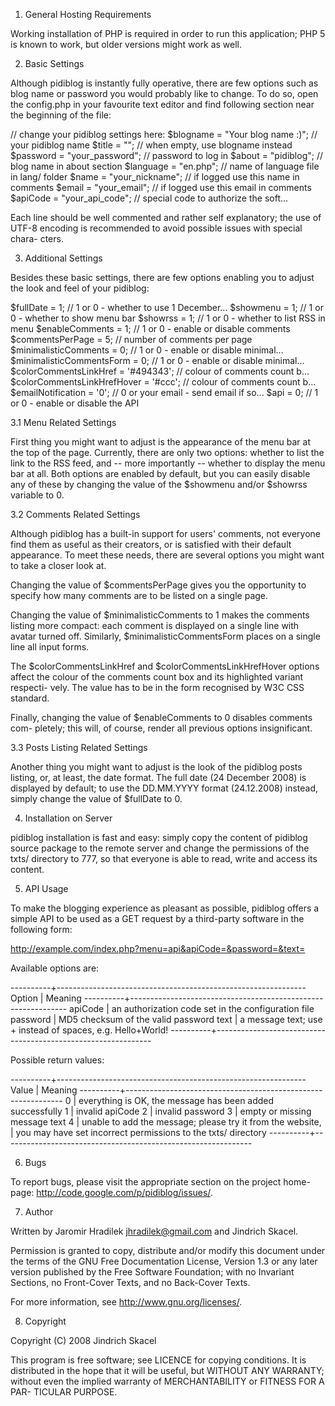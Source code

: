 1. General Hosting Requirements

Working  installation of PHP is required in order  to run this application;
PHP 5 is known to work, but older versions might work as well.


2. Basic Settings

Although pidiblog is instantly fully operative,  there are few options such
as blog name or password you would probably like to change.  To do so, open
the  config.php  in your favourite text  editor and find  following section
near the beginning of the file:

  // change your pidiblog settings here:
  $blogname = "Your blog name :)"; // your pidiblog name
  $title    = "";                  // when empty, use blogname instead
  $password = "your_password";     // password to log in
  $about    = "pidiblog";          // blog name in about section
  $language = "en.php";            // name of language file in lang/ folder
  $name     = "your_nickname";     // if logged use this name in comments
  $email    = "your_email";        // if logged use this email in comments
  $apiCode  = "your_api_code";     // special code to authorize the soft...

Each line should be well commented and rather self explanatory;  the use of
UTF-8 encoding is recommended  to avoid possible issues with special chara-
cters.


3. Additional Settings

Besides these basic settings,  there are few options enabling you to adjust
the look and feel of your pidiblog:

  $fullDate = 1;                   // 1 or 0 - whether to use 1 December...
  $showmenu = 1;                   // 1 or 0 - whether to show menu bar
  $showrss  = 1;                   // 1 or 0 - whether to list RSS in menu
  $enableComments    = 1;          // 1 or 0 - enable or disable comments
  $commentsPerPage   = 5;          // number of comments per page
  $minimalisticComments       = 0; // 1 or 0 - enable or disable minimal...
  $minimalisticCommentsForm   = 0; // 1 or 0 - enable or disable minimal...
  $colorCommentsLinkHref      = '#494343'; // colour of comments count b...
  $colorCommentsLinkHrefHover = '#ccc';    // colour of comments count b...
  $emailNotification = '0';        // 0 or your email - send email if so...
  $api      = 0;                   // 1 or 0 - enable or disable the API


3.1 Menu Related Settings

First thing you might want to adjust  is the appearance  of the menu bar at
the top of the page. Currently, there are only two options: whether to list
the link to the RSS feed, and -- more importantly -- whether to display the
menu bar at all.  Both options  are enabled by default,  but you can easily
disable any of these by changing the value of the $showmenu and/or $showrss
variable to 0.


3.2 Comments Related Settings

Although pidiblog has a built-in support for users' comments,  not everyone
find them as useful  as their creators,  or is satisfied with their default
appearance.  To meet these needs,  there are several options you might want
to take a closer look at.

Changing the value of $commentsPerPage gives you the opportunity to specify
how many comments are to be listed on a single page. 

Changing the value of $minimalisticComments to 1 makes the comments listing
more compact: each comment is displayed on a single line with avatar turned
off. Similarly, $minimalisticCommentsForm places on a single line all input
forms.

The  $colorCommentsLinkHref and  $colorCommentsLinkHrefHover options affect
the colour of the comments count box and its highlighted variant  respecti-
vely. The value has to be in the form recognised by W3C CSS standard.

Finally, changing the value of $enableComments to 0  disables comments com-
pletely; this will, of course, render all previous options insignificant.


3.3 Posts Listing Related Settings

Another thing  you might  want to adjust  is the look of the pidiblog posts
listing, or, at least, the date format. The full date (24 December 2008) is
displayed by default;  to use the  DD.MM.YYYY  format (24.12.2008) instead,
simply change the value of $fullDate to 0.


4. Installation on Server

pidiblog installation is fast and easy: simply copy the content of pidiblog
source package to the remote server and change the permissions of the txts/
directory to 777,  so that everyone is  able to read,  write and access its
content.


5. API Usage

To make the blogging experience as pleasant as possible,  pidiblog offers a
simple  API to be used as a GET request  by a third-party software  in  the
following form:

  http://example.com/index.php?menu=api&apiCode=&password=&text=

Available options are:

 ----------+--------------------------------------------------------------
  Option   | Meaning
 ----------+--------------------------------------------------------------
  apiCode  | an authorization code set in the configuration file
  password | MD5 checksum of the valid password
  text     | a message text; use + instead of spaces, e.g. Hello+World!
 ----------+--------------------------------------------------------------

Possible return values:

 ----------+--------------------------------------------------------------
  Value    | Meaning
 ----------+--------------------------------------------------------------
  0        | everything is OK, the message has been added successfully
  1        | invalid apiCode
  2        | invalid password
  3        | empty or missing message text
  4        | unable to add the message; please try it from the website,
           | you may have set incorrect permissions to the txts/ directory
 ----------+--------------------------------------------------------------


6. Bugs

To report bugs,  please visit the appropriate  section on the project home-
page: <http://code.google.com/p/pidiblog/issues/>.


7. Author

Written by Jaromir Hradilek <jhradilek@gmail.com> and Jindrich Skacel.

Permission  is  granted  to  copy,  distribute  and/or modify this document
under the terms of  the GNU Free Documentation License, Version 1.3 or  any
later version published by the Free Software Foundation;  with no Invariant
Sections, no Front-Cover Texts, and no Back-Cover Texts.

For more information, see <http://www.gnu.org/licenses/>.


8. Copyright

Copyright (C) 2008 Jindrich Skacel

This program is free software;  see LICENCE  for copying conditions.  It is
distributed  in the hope that it will be useful,  but WITHOUT ANY WARRANTY;
without even the implied warranty of  MERCHANTABILITY or FITNESS FOR A PAR-
TICULAR PURPOSE.
